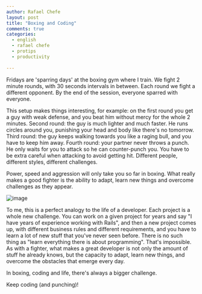 ```yaml
---
author: Rafael Chefe
layout: post
title: "Boxing and Coding"
comments: true
categories:
  - english
  - rafael chefe
  - protips
  - productivity
  
---
```

Fridays are 'sparring days' at the boxing gym where I train. We fight 2 minute rounds, with 30 seconds intervals in between. Each round we fight a different opponent. By the end of the session, everyone sparred with everyone.

<!--more-->

This setup makes things interesting, for example: on the first round you get a guy with weak defense, and you beat him without mercy for the whole 2 minutes. Second round: the guy is much lighter and much faster. He runs circles around you, punishing your head and body like there's no tomorrow. Third round: the guy keeps walking towards you like a raging bull, and you have to keep him away. Fourth round: your partner never throws a punch. He only waits for you to attack so he can counter-punch you. You have to be extra careful when attacking to avoid getting hit. Different people, different styles, different challenges.

Power, speed and aggression will only take you so far in boxing. What really makes a good fighter is the ability to adapt, learn new things and overcome challenges as they appear.

![image](/blog/images/posts/2014-01-22/boxing.jpg)

To me, this is a perfect analogy to the life of a developer. Each project is a whole new challenge. You can work on a given project for years and say "I have years of experience working with Rails", and then a new project comes up, with different business rules and different requirements, and you have to learn a lot of new stuff that you've never seen before. There is no such thing as "learn everything there is about programming". That's impossible. As with a fighter, what makes a great developer is not only the amount of stuff he already knows, but the capacity to adapt, learn new things, and overcome the obstacles that emerge every day.

In boxing, coding and life, there's always a bigger challenge.

Keep coding (and punching)!